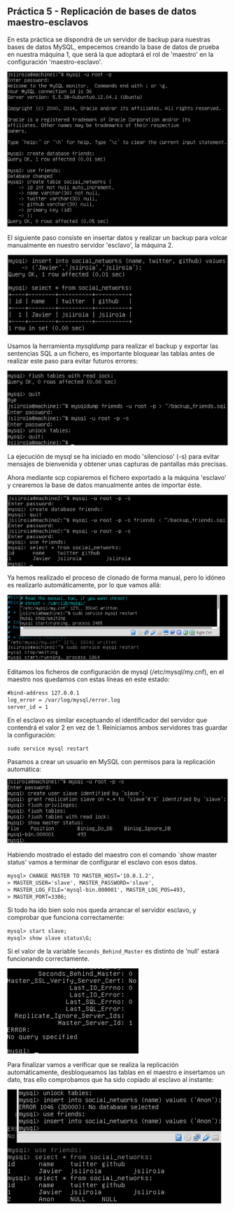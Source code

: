 ## Práctica 5 - Replicación de bases de datos maestro-esclavos

En esta práctica se dispondrá de un servidor de backup para nuestras bases de datos MySQL, empecemos creando la base de datos de prueba en nuestra máquina 1, que será la que adoptará el rol de 'maestro' en la configuración 'maestro-esclavo'.

![Screenshot Create database](create.png)

El siguiente paso consiste en insertar datos y realizar un backup para volcar manualmente en nuestro servidor 'esclavo', la máquina 2.

![Screenshot Insert data](insert.png)

Usamos la herramienta *mysqldump* para realizar el backup y exportar las sentencias SQL a un fichero, es importante bloquear las tablas antes de realizar este paso para evitar futuros errores:

![Screenshot Backup](backup.png)

La ejecución de mysql se ha iniciado en modo 'silencioso' (-s) para evitar mensajes de bienvenida y obtener unas capturas de pantallas más precisas.

Ahora mediante scp copiaremos el fichero exportado a la máquina 'esclavo' y crearemos la base de datos manualmente antes de importar éste.

![Screenshot Manual clone](manual_clone.png)

Ya hemos realizado el proceso de clonado de forma manual, pero lo idóneo es realizarlo automáticamente, por lo que vamos allá:

![Screenshot Master-slave](master_slave.png)

Editamos los ficheros de configuración de mysql (/etc/mysql/my.cnf), en el maestro nos quedamos con estas líneas en este estado:

```
#bind-address 127.0.0.1
log_error = /var/log/mysql/error.log
server_id = 1
```

En el esclavo es similar exceptuando el identificador del servidor que contendrá el valor 2 en vez de 1. Reiniciamos ambos servidores tras guardar la configuración:

```
sudo service mysql restart
```

Pasamos a crear un usuario en MySQL con permisos para la replicación automática:

![Screenshot Master config](master_config.png)

Habiendo mostrado el estado del maestro con el comando `show master status' vamos a terminar de configurar el esclavo con esos datos.

```mysql
mysql> CHANGE MASTER TO MASTER_HOST='10.0.1.2',
> MASTER_USER='slave', MASTER_PASSWORD='slave',
> MASTER_LOG_FILE='mysql-bin.000001', MASTER_LOG_POS=493,
> MASTER_PORT=3306;
```

Si todo ha ido bien solo nos queda arrancar el servidor esclavo, y comprobar que funciona correctamente:

```mysql
mysql> start slave;
mysql> show slave status\G;
```

Si el valor de la variable `Seconds_Behind_Master` es distinto de 'null' estará funcionando correctamente.

![Screenshot Slave status](slave_status.png)

Para finalizar vamos a verificar que se realiza la replicación automáticamente, desbloqueamos las tablas en el maestro e insertamos un dato, tras ello comprobamos que ha sido copiado al esclavo al instante:

![Screenshot Automatic clone](automatic_clone.png)